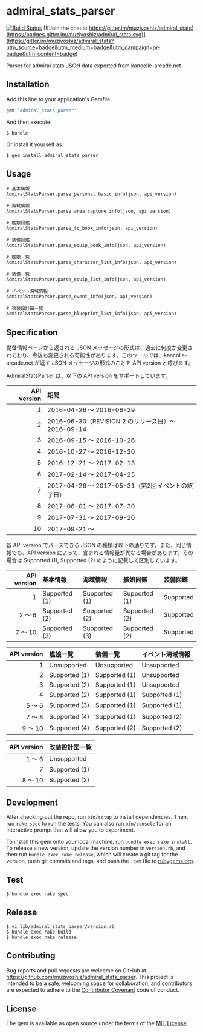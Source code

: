 # admiral_stats_parser

[![Build Status](https://travis-ci.org/muziyoshiz/admiral_stats_parser.svg?branch=master)](https://travis-ci.org/muziyoshiz/admiral_stats_parser) [![Join the chat at https://gitter.im/muziyoshiz/admiral_stats](https://badges.gitter.im/muziyoshiz/admiral_stats.svg)](https://gitter.im/muziyoshiz/admiral_stats?utm_source=badge&utm_medium=badge&utm_campaign=pr-badge&utm_content=badge)

Parser for admiral stats JSON data exported from kancolle-arcade.net

## Installation

Add this line to your application's Gemfile:

```ruby
gem 'admiral_stats_parser'
```

And then execute:

    $ bundle

Or install it yourself as:

    $ gem install admiral_stats_parser

## Usage

```
# 基本情報
AdmiralStatsParser.parse_personal_basic_info(json, api_version)

# 海域情報
AdmiralStatsParser.parse_area_capture_info(json, api_version)

# 艦娘図鑑
AdmiralStatsParser.parse_tc_book_info(json, api_version)

# 装備図鑑
AdmiralStatsParser.parse_equip_book_info(json, api_version)

# 艦娘一覧
AdmiralStatsParser.parse_character_list_info(json, api_version)

# 装備一覧
AdmiralStatsParser.parse_equip_list_info(json, api_version)

# イベント海域情報
AdmiralStatsParser.parse_event_info(json, api_version)

# 改装設計図一覧
AdmiralStatsParser.parse_blueprint_list_info(json, api_version)
```

## Specification

提督情報ページから返される JSON メッセージの形式は、過去に何度か変更されており、今後も変更される可能性があります。このツールでは、kancolle-arcade.net が返す JSON メッセージの形式のことを API version と呼びます。

AdmiralStatsParser は、以下の API version をサポートしています。

| API version | 期間 |
|------------:|:-----|
| 1           | 2016-04-26 〜 2016-06-29 |
| 2           | 2016-06-30（REVISION 2 のリリース日）〜 2016-09-14 |
| 3           | 2016-09-15 〜 2016-10-26 |
| 4           | 2016-10-27 〜 2016-12-20 |
| 5           | 2016-12-21 〜 2017-02-13 |
| 6           | 2017-02-14 〜 2017-04-25 |
| 7           | 2017-04-26 〜 2017-05-31（第2回イベントの終了日） |
| 8           | 2017-06-01 〜 2017-07-30 |
| 9           | 2017-07-31 〜 2017-09-20 |
| 10          | 2017-09-21 〜 |

各 API version でパースできる JSON の種類は以下の通りです。また、同じ情報でも、API version によって、含まれる情報量が異なる場合があります。その場合は Supported (1), Supported (2) のように記載して区別しています。

| API version | 基本情報 | 海域情報 | 艦娘図鑑 | 装備図鑑 |
|------------:|:-----|:-----|:-----|:-----|
| 1           | Supported (1) | Supported (1) | Supported (1) | Supported |
| 2 〜 6      | Supported (2) | Supported (2) | Supported (2) | Supported |
| 7 〜 10     | Supported (3) | Supported (3) | Supported (2) | Supported |

| API version | 艦娘一覧 | 装備一覧 | イベント海域情報 |
|------------:|:-----|:-----|:-----|
| 1           | Unsupported   | Unsupported   | Unsupported   |
| 2           | Supported (1) | Supported (1)| Unsupported   |
| 3           | Supported (2) | Supported (1) | Unsupported   |
| 4           | Supported (2) | Supported (1) | Supported (1) |
| 5 〜 6      | Supported (3) | Supported (1) | Supported (1) |
| 7 〜 8      | Supported (4) | Supported (1) | Supported (2) |
| 9 〜 10     | Supported (4) | Supported (2) | Supported (2) |

| API version | 改装設計図一覧 |
|------------:|:-----|
| 1 〜 6  | Unsupported |
| 7       | Supported (1) |
| 8 〜 10 | Supported (2) |

## Development

After checking out the repo, run `bin/setup` to install dependencies. Then, run `rake spec` to run the tests. You can also run `bin/console` for an interactive prompt that will allow you to experiment.

To install this gem onto your local machine, run `bundle exec rake install`. To release a new version, update the version number in `version.rb`, and then run `bundle exec rake release`, which will create a git tag for the version, push git commits and tags, and push the `.gem` file to [rubygems.org](https://rubygems.org).

## Test

```
$ bundle exec rake spec
```

## Release

```
$ vi lib/admiral_stats_parser/version.rb
$ bundle exec rake build
$ bundle exec rake release
```

## Contributing

Bug reports and pull requests are welcome on GitHub at https://github.com/muziyoshiz/admiral_stats_parser. This project is intended to be a safe, welcoming space for collaboration, and contributors are expected to adhere to the [Contributor Covenant](http://contributor-covenant.org) code of conduct.


## License

The gem is available as open source under the terms of the [MIT License](http://opensource.org/licenses/MIT).

